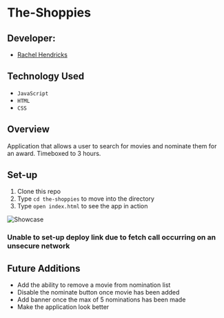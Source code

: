 # The-Shoppies

## Developer:
- [Rachel Hendricks](https://github.com/rhen92)

## Technology Used
- `JavaScript`
- `HTML`
- `CSS`

## Overview
Application that allows a user to search for movies and nominate them for an award. Timeboxed to 3 hours.

## Set-up
1. Clone this repo
2. Type `cd the-shoppies` to move into the directory
3. Type `open index.html` to see the app in action

![Showcase](https://media.giphy.com/media/07KfSgkKjW4y3FmIK8/giphy.gif)

### Unable to set-up deploy link due to fetch call occurring on an unsecure network  

## Future Additions
- Add the ability to remove a movie from nomination list
- Disable the nominate button once movie has been added
- Add banner once the max of 5 nominations has been made
- Make the application look better
